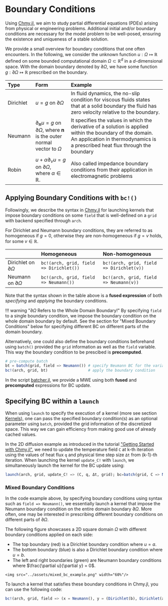 # Boundary Conditions

Using [Chmy.jl](https://github.com/PTsolvers/Chmy.jl), we aim to study partial differential equations (PDEs) arising from physical or engineering problems. Additional initial and/or boundary conditions are necessary for the model problem to be well-posed, ensuring the existence and uniqueness of a stable solution.

We provide a small overview for boundary conditions that one often encounters. In the following, we consider the unknown function $u : \Omega \mapsto \mathbb{R}$ defined on some  bounded computational domain $\Omega \subset \mathbb{R}^d$ in a $d$-dimensional space. With the domain boundary denoted by $\partial \Omega$, we have some function $g : \partial \Omega \mapsto \mathbb{R}$ prescribed on the boundary.

| Type    | Form | Example |
|:------------|:------------|:---------|
| Dirichlet | $u = g$ on $\partial \Omega$ | In fluid dynamics, the no-slip condition for viscous fluids states that at a solid boundary the fluid has zero velocity relative to the boundary. |
| Neumann | $\partial_\boldsymbol{n} u = g$ on $\partial \Omega$, where $\boldsymbol{n}$ is the outer normal vector to $\Omega$ | It specifies the values in which the derivative of a solution is applied within the boundary of the domain. An application in thermodynamics is a prescribed heat flux through the boundary |
| Robin  |  $u + \alpha \partial_\nu u = g$ on $\partial \Omega$, where $\alpha \in \mathbb{R}$.  | Also called impedance boundary conditions from their application in electromagnetic problems |

## Applying Boundary Conditions with `bc!()`

Followingly, we describe the syntax in [Chmy.jl](https://github.com/PTsolvers/Chmy.jl) for launching kernels that impose boundary conditions on some `field` that is well-defined on a `grid` with backend specified through `arch`. 

For Dirichlet and Neumann boundary conditions, they are referred to as homogeneous if $g = 0$, otherwise they are non-homogeneous if $g = v$ holds, for some $v\in \mathbb{R}$.

|     | Homogeneous | Non-homogeneous |
|:------------|:------------|:------------|
| Dirichlet on $\partial \Omega$ | `bc!(arch, grid, field => Dirichlet())` | `bc!(arch, grid, field => Dirichlet(v))` |
| Neumann on $\partial \Omega$ | `bc!(arch, grid, field => Neumann())` | `bc!(arch, grid, field => Neumann(v))` |

Note that the syntax shown in the table above is a **fused expression** of both _specifying_ and _applying_ the boundary conditions.

!!! warning "$\partial \Omega$ Refers to the Whole Domain Boundary!" 
    By specifying `field` to a single boundary condition, we impose the boundary condition on the whole domain boundary by default. See the section for "Mixed Boundary Conditions" below for specifying different BC on different parts of the domain boundary.

Alternatively, one could also define the boundary conditions beforehand using `batch()` provided the `grid` information as well as the `field` variable. This way the boundary condition to be prescibed is **precomputed**.

```julia
# pre-compute batch
bt = batch(grid, field => Neumann()) # specify Neumann BC for the variable `field`
bc!(arch, grid, bt)                  # apply the boundary condition
```

In the script [batcher.jl](https://github.com/PTsolvers/Chmy.jl/blob/main/examples/batcher.jl), we provide a MWE using both **fused** and **precomputed** expressions for BC update.

## Specifying BC within a `launch`

When using `launch` to specify the execution of a kernel (more see section [Kernels](./kernels.md)), one can pass the specified boundary condition(s) as an optional parameter using `batch`, provided the grid information of the discretized space. This way we can gain efficiency from making good use of already cached values.

In the 2D diffusion example as introduced in the tutorial ["Getting Started with Chmy.jl"](../getting_started.md), we need to update the temperature field `C` at k-th iteration using the values of heat flux `q` and physical time step size `Δt` from (k-1)-th iteration. When launching the kernel `update_C!` with `launch`, we simultaneously launch the kernel for the BC update using:

```julia
launch(arch, grid, update_C! => (C, q, Δt, grid); bc=batch(grid, C => Neumann(); exchange=C))
```

### Mixed Boundary Conditions

In the code example above, by specifying boundary conditions using syntax such as `field => Neumann()`, we essentially launch a kernel that impose the Neumann boundary condition on the entire domain boundary $\partial \Omega$. More often, one may be interested in prescribing different boundary conditions on different parts of $\partial \Omega$.

The following figure showcases a 2D square domain $\Omega$ with different boundary conditions applied on each side:

- The top boundary (red) is a Dirichlet boundary condition where $u = a$.
- The bottom boundary (blue) is also a Dirichlet boundary condition where $u = b$.
- The left and right boundaries (green) are Neumann boundary conditions where $\frac{\partial u}{\partial y} = 0$.

```@raw html
<img src="../assets/mixed_bc_example.png" width="60%"/>
```

To launch a kernel that satisfies these boundary conditions in Chmy.jl, you can use the following code:

```julia
bc!(arch, grid, field => (x = Neumann(), y = (Dirichlet(b), Dirichlet(a))))
```
